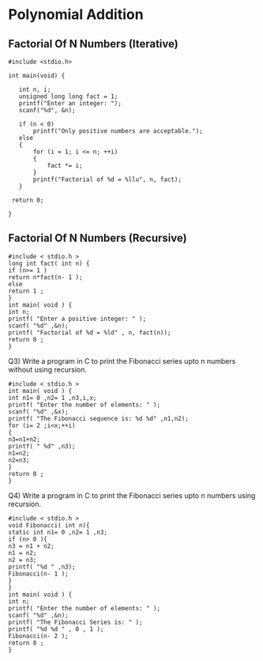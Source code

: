 # Polynomial Addition

## Factorial Of N Numbers (Iterative)

```
#include <stdio.h>
 
int main(void) {

   int n, i;
   unsigned long long fact = 1;
   printf("Enter an integer: ");
   scanf("%d", &n);
 
   if (n < 0)
       printf("Only positive numbers are acceptable.");
   else
   {
       for (i = 1; i <= n; ++i)
       {
           fact *= i;
       }
       printf("Factorial of %d = %llu", n, fact);
   }
 
 return 0;
 
}
```
## Factorial Of N Numbers (Recursive)

```
#include < stdio.h >
long int fact( int n) {
if (n>= 1 )
return n*fact(n- 1 );
else
return 1 ;
}
int main( void ) {
int n;
printf( "Enter a positive integer: " );
scanf( "%d" ,&n);
printf( "Factorial of %d = %ld" , n, fact(n));
return 0 ;
}
```
Q3) Write a program in C to print the Fibonacci series upto n numbers
without using recursion.
```
#include < stdio.h >
int main( void ) {
int n1= 0 ,n2= 1 ,n3,i,x;
printf( "Enter the number of elements: " );
scanf( "%d" ,&x);
printf( "The Fibonacci sequence is: %d %d" ,n1,n2);
for (i= 2 ;i<x;++i)
{
n3=n1+n2;
printf( " %d" ,n3);
n1=n2;
n2=n3;
}
return 0 ;
}
```
Q4) Write a program in C to print the Fibonacci series upto n numbers
using recursion.
```
#include < stdio.h >
void Fibonacci( int n){
static int n1= 0 ,n2= 1 ,n3;
if (n> 0 ){
n3 = n1 + n2;
n1 = n2;
n2 = n3;
printf( "%d " ,n3);
Fibonacci(n- 1 );
}
}
int main( void ) {
int n;
printf( "Enter the number of elements: " );
scanf( "%d" ,&n);
printf( "The Fibonacci Series is: " );
printf( "%d %d " , 0 , 1 );
Fibonacci(n- 2 );
return 0 ;
}
```

